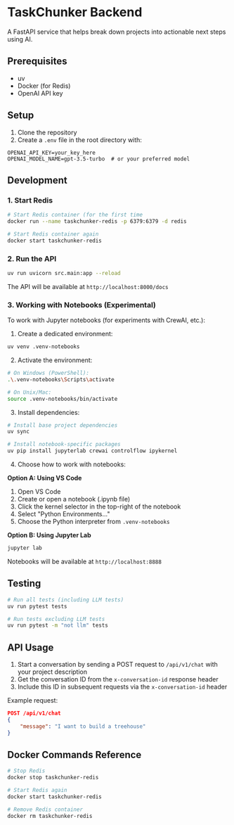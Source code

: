 # TaskChunker Backend

A FastAPI service that helps break down projects into actionable next steps using AI.

## Prerequisites

- uv
- Docker (for Redis)
- OpenAI API key

## Setup

1. Clone the repository
2. Create a `.env` file in the root directory with:
```
OPENAI_API_KEY=your_key_here
OPENAI_MODEL_NAME=gpt-3.5-turbo  # or your preferred model
```

## Development

### 1. Start Redis
```bash
# Start Redis container (for the first time
docker run --name taskchunker-redis -p 6379:6379 -d redis

# Start Redis container again
docker start taskchunker-redis
```

### 2. Run the API
```bash
uv run uvicorn src.main:app --reload
```

The API will be available at `http://localhost:8000/docs`

### 3. Working with Notebooks (Experimental)

To work with Jupyter notebooks (for experiments with CrewAI, etc.):

1. Create a dedicated environment:
```bash
uv venv .venv-notebooks
```

2. Activate the environment:
```bash
# On Windows (PowerShell):
.\.venv-notebooks\Scripts\activate

# On Unix/Mac:
source .venv-notebooks/bin/activate
```

3. Install dependencies:
```bash
# Install base project dependencies
uv sync

# Install notebook-specific packages
uv pip install jupyterlab crewai controlflow ipykernel
```

4. Choose how to work with notebooks:

**Option A: Using VS Code**
1. Open VS Code
2. Create or open a notebook (.ipynb file)
3. Click the kernel selector in the top-right of the notebook
4. Select "Python Environments..."
5. Choose the Python interpreter from `.venv-notebooks`

**Option B: Using Jupyter Lab**
```bash
jupyter lab
```
Notebooks will be available at `http://localhost:8888`

## Testing

```bash
# Run all tests (including LLM tests)
uv run pytest tests

# Run tests excluding LLM tests
uv run pytest -m "not llm" tests
```

## API Usage

1. Start a conversation by sending a POST request to `/api/v1/chat` with your project description
2. Get the conversation ID from the `x-conversation-id` response header
3. Include this ID in subsequent requests via the `x-conversation-id` header

Example request:
```json
POST /api/v1/chat
{
    "message": "I want to build a treehouse"
}
```

## Docker Commands Reference

```bash
# Stop Redis
docker stop taskchunker-redis

# Start Redis again
docker start taskchunker-redis

# Remove Redis container
docker rm taskchunker-redis
```
